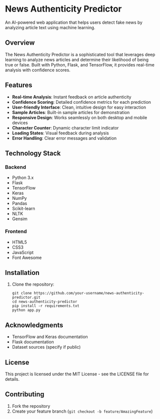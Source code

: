 # News Authenticity Predictor

An AI-powered web application that helps users detect fake news by analyzing article text using machine learning.

## Overview

The News Authenticity Predictor is a sophisticated tool that leverages deep learning to analyze news articles and determine their likelihood of being true or false. Built with Python, Flask, and TensorFlow, it provides real-time analysis with confidence scores.

## Features

- **Real-time Analysis**: Instant feedback on article authenticity
- **Confidence Scoring**: Detailed confidence metrics for each prediction
- **User-friendly Interface**: Clean, intuitive design for easy interaction
- **Sample Articles**: Built-in sample articles for demonstration
- **Responsive Design**: Works seamlessly on both desktop and mobile devices
- **Character Counter**: Dynamic character limit indicator
- **Loading States**: Visual feedback during analysis
- **Error Handling**: Clear error messages and validation

## Technology Stack

### Backend
- Python 3.x
- Flask
- TensorFlow
- Keras
- NumPy
- Pandas
- Scikit-learn
- NLTK
- Gensim

### Frontend
- HTML5
- CSS3
- JavaScript
- Font Awesome

## Installation

1. Clone the repository:


       git clone https://github.com/your-username/news-authenticity-predictor.git
       cd news-authenticity-predictor
       pip install -r requirements.txt
       python app.py


## Acknowledgments

- TensorFlow and Keras documentation
- Flask documentation
- Dataset sources (specify if public)


## License

This project is licensed under the MIT License - see the LICENSE file for details.

## Contributing

1. Fork the repository
2. Create your feature branch (`git checkout -b feature/AmazingFeature`)

